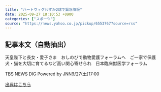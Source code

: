 ```yaml
---
title: "ハートウィグわずか2球で緊急降板"
date: 2025-09-27 18:10:53 +0900
categories: ["スポーツ"]
source: "https://news.yahoo.co.jp/pickup/6553767?source=rss"
---
```


## 記事本文（自動抽出）
<div><div class="sc-1t7ra5j-6 hhriyT"><p class="sc-1t7ra5j-7 casbUp">天皇陛下と長女・愛子さま　おしのびで動物愛護フォーラムへ　ご一家で保護犬・猫を大切に育てるなど高い関心寄せられ　日本臨床獣医学フォーラム</p><p class="sc-1t7ra5j-8 bVxZvL"><span class="sc-1t7ra5j-9 dIJJqB">TBS NEWS DIG Powered by JNN</span><time><span class="sc-1t7ra5j-10 cfHAOL">9/27(土)</span><span class="sc-1t7ra5j-10 cfHAOL">17:00</span></time></p></div></div>

[出典はこちら](https://news.yahoo.co.jp/pickup/6553767?source=rss)
